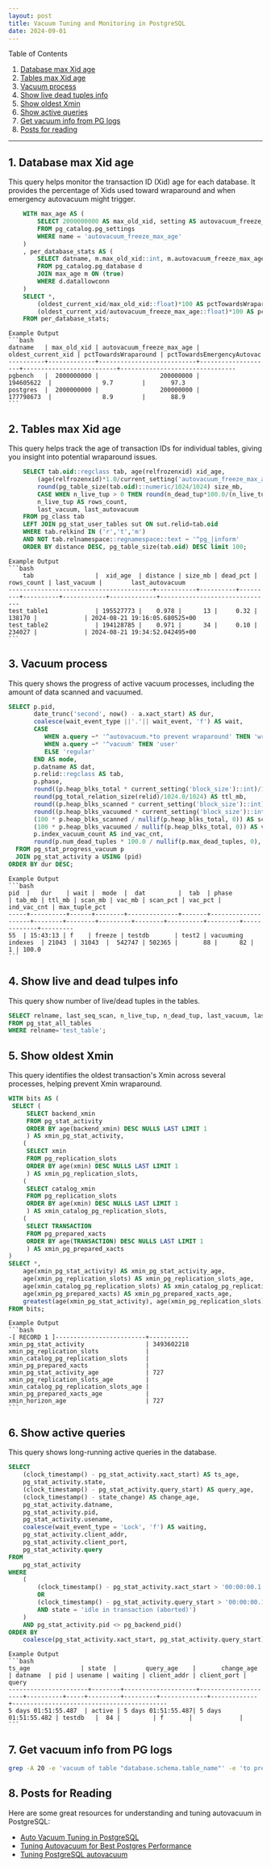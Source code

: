 ```yaml
---
layout: post
title: Vacuum Tuning and Monitoring in PostgreSQL
date: 2024-09-01
---
```


Table of Contents
1. [Database max Xid age](#1-database-max-xid-age)
2. [Tables max Xid age](#2-tables-max-xid-age)
3. [Vacuum process](#3-vacuum-process)
4. [Show live dead tuples info](#4show-live-and-dead-tulpes-info)
5. [Show oldest Xmin](#4-show-oldest-xmin)
6. [Show active queries](#5-show-active-queries)
7. [Get vacuum info from PG logs](#6-get-vacuum-info-from-pg-logs)
8. [Posts for reading](#7-posts-for-reading)

<!--MORE-->
-----

## 1. Database max Xid age
This query helps monitor the transaction ID (Xid) age for each database. It provides the percentage of Xids used toward wraparound and when emergency autovacuum might trigger.
```sql
    WITH max_age AS (
        SELECT 2000000000 AS max_old_xid, setting AS autovacuum_freeze_max_age 
        FROM pg_catalog.pg_settings 
        WHERE name = 'autovacuum_freeze_max_age'
    )
    , per_database_stats AS ( 
        SELECT datname, m.max_old_xid::int, m.autovacuum_freeze_max_age::int, age(d.datfrozenxid) AS oldest_current_xid 
        FROM pg_catalog.pg_database d 
        JOIN max_age m ON (true) 
        WHERE d.datallowconn
    )
    SELECT *, 
        (oldest_current_xid/max_old_xid::float)*100 AS pctTowardsWraparound, 
        (oldest_current_xid/autovacuum_freeze_max_age::float)*100 AS pctTowardsEmergencyAutovac
    FROM per_database_stats;
```
    Example Output
    ```bash
    datname   | max_old_xid | autovacuum_freeze_max_age | oldest_current_xid | pctTowardsWraparound | pctTowardsEmergencyAutovac
    ----------+-------------+---------------------------+--------------------+--------------------------+--------------------------------
    pgbench   |  2000000000 |                 200000000 |          194605622  |              9.7        |       97.3
    postgres  |  2000000000 |                 200000000 |          177798673  |              8.9        |       88.9
    ```

## 2. Tables max Xid age
This query helps track the age of transaction IDs for individual tables, giving you insight into potential wraparound issues.
```sql
    SELECT tab.oid::regclass tab, age(relfrozenxid) xid_age,
        (age(relfrozenxid)*1.0/current_setting('autovacuum_freeze_max_age')::int)::numeric(10,3) distance,
        round(pg_table_size(tab.oid)::numeric/1024/1024) size_mb,
        CASE WHEN n_live_tup > 0 THEN round(n_dead_tup*100.0/(n_live_tup+n_dead_tup), 2) END dead_pct,
        n_live_tup AS rows_count,
        last_vacuum, last_autovacuum 
    FROM pg_class tab
    LEFT JOIN pg_stat_user_tables sut ON sut.relid=tab.oid
    WHERE tab.relkind IN ('r','t','m')
    AND NOT tab.relnamespace::regnamespace::text ~ '^pg_|inform'
    ORDER BY distance DESC, pg_table_size(tab.oid) DESC limit 100;
```
    Example Output
    ```bash
        tab                 |  xid_age  | distance | size_mb | dead_pct | rows_count | last_vacuum |        last_autovacuum
    ----------------------------------------+-----------+----------+---------+----------+------------+-------------+-------------------------------
    test_table1             | 195527773 |    0.978 |      13 |     0.32 |     138170 |             | 2024-08-21 19:16:05.680525+00
    test_table2             | 194128785 |    0.971 |      34 |     0.10 |     234027 |             | 2024-08-21 19:34:52.042495+00
    ```

## 3. Vacuum process
This query shows the progress of active vacuum processes, including the amount of data scanned and vacuumed.
```sql
SELECT p.pid, 
       date_trunc('second', now() - a.xact_start) AS dur, 
       coalesce(wait_event_type ||'.'|| wait_event, 'f') AS wait, 
       CASE
          WHEN a.query ~* '^autovacuum.*to prevent wraparound' THEN 'wraparound'
          WHEN a.query ~* '^vacuum' THEN 'user'
          ELSE 'regular' 
       END AS mode,
       p.datname AS dat,
       p.relid::regclass AS tab,
       p.phase,
       round((p.heap_blks_total * current_setting('block_size')::int)/1024.0/1024) AS tab_mb,
       round(pg_total_relation_size(relid)/1024.0/1024) AS ttl_mb,
       round((p.heap_blks_scanned * current_setting('block_size')::int)/1024.0/1024) AS scan_mb,
       round((p.heap_blks_vacuumed * current_setting('block_size')::int)/1024.0/1024) AS vac_mb,
       (100 * p.heap_blks_scanned / nullif(p.heap_blks_total, 0)) AS scan_pct,
       (100 * p.heap_blks_vacuumed / nullif(p.heap_blks_total, 0)) AS vac_pct,
       p.index_vacuum_count AS ind_vac_cnt,
       round(p.num_dead_tuples * 100.0 / nullif(p.max_dead_tuples, 0), 1) AS max_tuple_pct
  FROM pg_stat_progress_vacuum p 
  JOIN pg_stat_activity a USING (pid) 
ORDER BY dur DESC;
```
    Example Output
    ```bash
    pid  |   dur    | wait |  mode  |  dat         |  tab  | phase              | tab_mb | ttl_mb | scan_mb | vac_mb | scan_pct | vac_pct | ind_vac_cnt | max_tuple_pct 
    -----+----------+------+--------+--------------+-------+--------------------+--------+--------+---------+--------+----------+---------+-------------+---------
    55  | 15:43:13 | f    | freeze | testdb       | test2 | vacuuming indexes  | 21043  | 31043  |  542747 | 502365 |       88 |      82 |           1 | 100.0
    ```

## 4. Show live and dead tulpes info
This query show number of live/dead tuples in the tables.
```sql
SELECT relname, last_seq_scan, n_live_tup, n_dead_tup, last_vacuum, last_autovacuum 
FROM pg_stat_all_tables 
WHERE relname='test_table';
```

## 5. Show oldest Xmin
This query identifies the oldest transaction's Xmin across several processes, helping prevent Xmin wraparound.
```sql
WITH bits AS (
 SELECT (
     SELECT backend_xmin
     FROM pg_stat_activity
     ORDER BY age(backend_xmin) DESC NULLS LAST LIMIT 1
     ) AS xmin_pg_stat_activity,
    (
     SELECT xmin
     FROM pg_replication_slots
     ORDER BY age(xmin) DESC NULLS LAST LIMIT 1
     ) AS xmin_pg_replication_slots,
    (
     SELECT catalog_xmin
     FROM pg_replication_slots
     ORDER BY age(xmin) DESC NULLS LAST LIMIT 1
     ) AS xmin_catalog_pg_replication_slots,
    (
     SELECT TRANSACTION
     FROM pg_prepared_xacts
     ORDER BY age(TRANSACTION) DESC NULLS LAST LIMIT 1
     ) AS xmin_pg_prepared_xacts
)
SELECT *,
    age(xmin_pg_stat_activity) AS xmin_pg_stat_activity_age,
    age(xmin_pg_replication_slots) AS xmin_pg_replication_slots_age,
    age(xmin_catalog_pg_replication_slots) AS xmin_catalog_pg_replication_slots_age,
    age(xmin_pg_prepared_xacts) AS xmin_pg_prepared_xacts_age,
    greatest(age(xmin_pg_stat_activity), age(xmin_pg_replication_slots), age(xmin_catalog_pg_replication_slots), age(xmin_pg_prepared_xacts)) AS xmin_horizon_age
FROM bits;
```
    Example Output
    ```bash
    -[ RECORD 1 ]-------------------------+-----------
    xmin_pg_stat_activity                 | 3493602218
    xmin_pg_replication_slots             |
    xmin_catalog_pg_replication_slots     |
    xmin_pg_prepared_xacts                |
    xmin_pg_stat_activity_age             | 727
    xmin_pg_replication_slots_age         |
    xmin_catalog_pg_replication_slots_age |
    xmin_pg_prepared_xacts_age            |
    xmin_horizon_age                      | 727
    ```

## 6. Show active queries
This query shows long-running active queries in the database.
```sql
SELECT 
    (clock_timestamp() - pg_stat_activity.xact_start) AS ts_age,
    pg_stat_activity.state,
    (clock_timestamp() - pg_stat_activity.query_start) AS query_age,
    (clock_timestamp() - state_change) AS change_age,
    pg_stat_activity.datname,
    pg_stat_activity.pid,
    pg_stat_activity.usename,
    coalesce(wait_event_type = 'Lock', 'f') AS waiting,
    pg_stat_activity.client_addr,
    pg_stat_activity.client_port,
    pg_stat_activity.query
FROM 
    pg_stat_activity
WHERE
    (
        (clock_timestamp() - pg_stat_activity.xact_start > '00:00:00.1'::interval) 
        OR 
        (clock_timestamp() - pg_stat_activity.query_start > '00:00:00.1'::interval 
        AND state = 'idle in transaction (aborted)')
    )
    AND pg_stat_activity.pid <> pg_backend_pid()
ORDER BY 
    coalesce(pg_stat_activity.xact_start, pg_stat_activity.query_start);
```
    Example Output
    ```bash
    ts_age              | state  |        query_age    |       change_age    | datname  | pid | usename | waiting | client_addr | client_port | query
    ----------------------+--------+--------------------+---------------------+----------+-----+---------+---------+-------------+-------------+-------------------------------------------
    5 days 01:51:55.487  | active | 5 days 01:51:55.487| 5 days 01:51:55.482 | testdb   |  84 |         | f       |             |
    ```

## 7. Get vacuum info from PG logs
```bash
grep -A 20 -e 'vacuum of table "database.schema.table_name"' -e 'to prevent wraparound of table "database.schema.table_name"' postgresql-XXXX-XX-XX.log
```

## 8. Posts for Reading
Here are some great resources for understanding and tuning autovacuum in PostgreSQL:
- [Auto Vacuum Tuning in PostgreSQL](https://medium.com/helpshift-engineering/auto-vacuum-tuning-in-postgresql-3408f8b62ad8)
- [Tuning Autovacuum for Best Postgres Performance](https://resources.pganalyze.com/pganalyze_Tuning_autovacuum_for_best_Postgres_performance.pdf)
- [Tuning PostgreSQL autovacuum](https://www.cybertec-postgresql.com/en/tuning-autovacuum-postgresql/)
